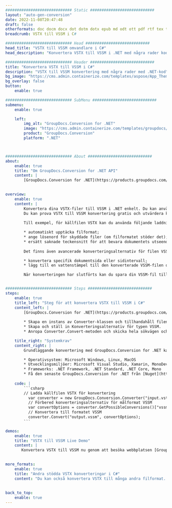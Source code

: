 ```yaml
---
############################# Static ############################
layout: "auto-gen-conversion"
date: 2022-11-08T20:47:48
draft: false
otherformats: doc docm docx dot dotm dotx epub md odt ott pdf rtf tex txt vdx vsdm vsdx vssm vssx vstm vstx vsx vtx xps
breadcrumb: VSTX till VSSM i C#

############################# Head ############################
head_title: "VSTX till VSSM omvandlare i C#"
head_description: "Konvertera VSTX till VSSM i .NET med några rader kod. Använd GroupDocs Document Conversion API för att konvertera över 160 filformat."

############################# Header ############################
title: "Konvertera VSTX till VSSM i C#"
description: "VSTX till VSSM konvertering med några rader med .NET-kod"
bg_image: "https://cms.admin.containerize.com/templates/aspose/App_Themes/V3/images/bg/header1.png"
bg_overlay: false
button:
    enable: true

############################# SubMenu ############################
submenu:
    enable: true

    left:
        img_alt: "GroupDocs.Conversion for .NET"
        image: "https://cms.admin.containerize.com/templates/groupdocs/images/product-logos/90x90-noborder/groupdocs-conversion-net.png"
        product: "GroupDocs.Conversion"
        platform: ".NET"



############################# About ############################
about:
    enable: true
    title: "Om GroupDocs.Conversion for .NET API"
    content: |
        [GroupDocs.Conversion for .NET](https://products.groupdocs.com/conversion/net/) kan användas för att konvertera Microsoft Word, Excel, PowerPoint, PDF, Visio och andra format. GroupDocs.Conversion är ett fristående API som är lämpligt för back-end och interna system där hög prestanda krävs. Det beror inte på någon programvara som Microsoft eller Open Office.
    

overview:
    enable: true
    content: |
        Konvertera dina VSTX-filer till VSSM i .NET enkelt. Du kan använda bara ett par C# kodrader i valfri plattform som du vill, som - Windows, Linux, macOS.
        Du kan prova VSTX till VSSM konvertering gratis och utvärdera konverteringsresultatens kvalitet. Tillsammans med enkla filkonverteringsscenarier kan du prova mer avancerade alternativ för att ladda källfilen VSTX och för att spara resultatet VSSM. 
        
        Till exempel, för källfilen VSTX kan du använda följande laddningsalternativ:

        * automatiskt upptäcka filformat;
        * ange lösenord för skyddade filer (om filformatet stöder det);
        * ersätt saknade teckensnitt för att bevara dokumentets utseende.
        
        Det finns även avancerade konverteringsalternativ för filen VSSM:

        * konvertera specifik dokumentsida eller sidintervall;
        * lägg till en vattenstämpel till den konverterade VSSM-filen och många fler.

        När konverteringen har slutförts kan du spara din VSSM-fil till den lokala filsökvägen eller någon tredje parts lagring som FTP, Amazon S3, Google Drive, Dropbox etc. Observera - för att konvertera VSTX till {{ TO}} det finns inget behov av någon ytterligare programvara installerad - som MS Office, Open Office, Adobe Acrobat Reader etc.


############################# Steps ############################
steps:
    enable: true
    title_left: "Steg för att konvertera VSTX till VSSM i C#"
    content_left: |
        [GroupDocs.Conversion for .NET](https://products.groupdocs.com/conversion/net/) gör det enkelt för utvecklare att konvertera en VSTX-fil till VSSM med några rader kod.
        
        * Skapa en instans av Converter-klassen och tillhandahåll filen VSTX med den fullständiga sökvägen
        * Skapa och ställ in Konverteringsalternativ för typen VSSM.
        * Anropa Converter.Convert-metoden och skicka hela sökvägen och formatet (VSSM) som en parameter

    title_right: "Systemkrav"
    content_right: |
        Grundläggande konvertering med GroupDocs.Conversion for .NET kan göras med bara några enkla steg. Våra API:er stöds på alla större plattformar och operativsystem. Innan du kör koden nedan, se till att du har följande förutsättningar installerade på ditt system.

        * Operativsystem: Microsoft Windows, Linux, MacOS
        * Utvecklingsmiljöer: Microsoft Visual Studio, Xamarin, MonoDevelop
        * Frameworks: .NET Framework, .NET Standard, .NET Core, Mono
        * Få den senaste GroupDocs.Conversion for .NET från [Nuget](https://www.nuget.org/packages/groupdocs.conversion)
         
    code: |
        ```csharp    
        // Ladda källfilen VSTX för konvertering
          var converter = new GroupDocs.Conversion.Converter("input.vstx");
          // Förbered konverteringsalternativ för målformat VSSM
          var convertOptions = converter.GetPossibleConversions()["vssm"].ConvertOptions;
          // Konvertera till formatet VSSM
          converter.Convert("output.vssm", convertOptions);
        ```

demos:
    enable: true
    title: "VSTX till VSSM Live Demo"
    content: |
       Konvertera VSTX till VSSM nu genom att besöka webbplatsen [GroupDocs.Conversion App](https://products.groupdocs.app/conversion/family). Onlinedemo har följande fördelar
          

more_formats:
    enable: true
    title: "Andra stödda VSTX konverteringar i C#"
    content: "Du kan också konvertera VSTX till många andra filformat. Se listan nedan."
       
       
back_to_top:
    enable: true
---
```

